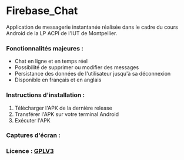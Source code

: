 # Firebase_Chat

Application de messagerie instantanée réalisée dans le cadre du cours Android de la LP ACPI de l'IUT de Montpellier.

### Fonctionnalités majeures :
  * Chat en ligne et en temps réel
  * Possibilité de supprimer ou modifier des messages
  * Persistance des données de l'utilisateur jusqu'à sa déconnexion
  * Disponible en français et en anglais
  
### Instructions d'installation : 
1. Télécharger l'APK de la dernière release
2. Transférer l'APK sur votre terminal Android
3. Exécuter l'APK

### Captures d'écran :

### Licence : [GPLV3](https://github.com/CousinC/Firebase_Chat/blob/master/LICENSE)
